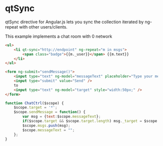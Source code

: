 qtSync
======

qtSync directive for Angular.js lets you sync the collection iterated by ng-repeat with other users/clients.

This example implements a chat room with 0 network


```html
<ul>
    <li qt-sync="http://endpoint" ng-repeat="m in msgs">
        <span class="badge">{{m._user}}</span> {{m.text}}
    </li>
</ul>

<form ng-submit="sendMessage()">
    <input type="text" ng-model="messageText" placeholder="Type your message here" />
    <input type="submit" value="Send" />
    to
    <input type="text" ng-model="target" style="width:50px;" />
</form>
```

```javascript
function ChatCtrl($scope) {
    $scope.target = '*';
    $scope.sendMessage = function() {
        var msg = {text:$scope.messageText};
        if($scope.target && $scope.target.length) msg._target = $scope.target;
        $scope.msgs.push(msg);
        $scope.messageText = "";
    };
}
```
